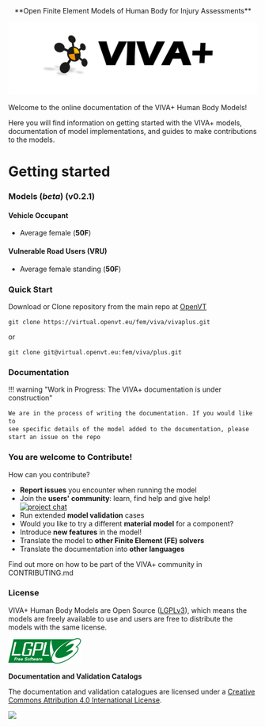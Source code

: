 <center>**Open Finite Element Models of Human Body for Injury Assessments**</center>

![viva-plus-logo](images/vivaplus-docs-homepage-logo.png)



Welcome to the online documentation of the VIVA+ Human Body Models! 

Here you will find information on getting started with the VIVA+ models, documentation of model implementations, and guides to make contributions to the models.

# **Getting started**
### **Models (_beta_)** (v0.2.1)

#### Vehicle Occupant

- Average female (**50F**)

#### Vulnerable Road Users (VRU)

- Average female standing (**50F**)


### **Quick Start**

Download or Clone repository from the main repo at [OpenVT](https://virtual.openvt.eu/fem/viva/vivaplus)

```
git clone https://virtual.openvt.eu/fem/viva/vivaplus.git
```

or

```
git clone git@virtual.openvt.eu:fem/viva/plus.git
```

### **Documentation**

!!! warning "Work in Progress: The VIVA+ documentation is under construction"
    
    We are in the process of writing the documentation. If you would like to 
    see specific details of the model added to the documentation, please start an issue on the repo

### **You are welcome to Contribute!**

How can you contribute?

-  **Report issues** you encounter when running the model
- Join the **users' community**: learn, find help and give help! [![project chat](https://img.shields.io/badge/zulip-join_chat-brightgreen.svg)](https://vivaplus.zulipchat.com)
- Run extended **model validation** cases
- Would you like to try a different **material model** for a component?
- Introduce **new features** in the model!
- Translate the model to **other Finite Element (FE) solvers**
- Translate the documentation into **other languages**

Find out more on how to be part of the VIVA+ community in CONTRIBUTING.md

### **License**

VIVA+ Human Body Models are Open Source ([LGPLv3](https://www.gnu.org/licenses/lgpl-3.0-standalone.html)), which means the models are freely available to use and users are free to distribute the models with the same license.

[![LGPLv3)](images/lgplv3.png)](https://www.gnu.org/licenses/lgpl-3.0-standalone.html)


**Documentation and Validation Catalogs**

The documentation and validation catalogues are licensed under a [Creative Commons Attribution 4.0 International License](http://creativecommons.org/licenses/by/4.0/). 

[![](https://i.creativecommons.org/l/by/4.0/80x15.png)](http://creativecommons.org/licenses/by/4.0/)

